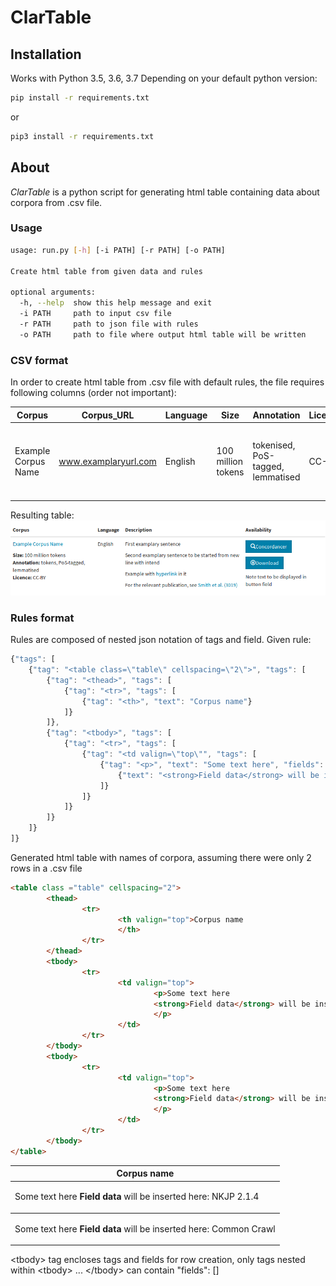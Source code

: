 ClarTable
=========

Installation
------------
Works with Python 3.5, 3.6, 3.7
Depending on your default python version:
```bash
pip install -r requirements.txt
```
or
```bash
pip3 install -r requirements.txt
```

About
-----
*ClarTable* is a python script for generating html table containing data about corpora from .csv file.


### Usage
```bash
usage: run.py [-h] [-i PATH] [-r PATH] [-o PATH]

Create html table from given data and rules

optional arguments:
  -h, --help  show this help message and exit
  -i PATH     path to input csv file
  -r PATH     path to json file with rules
  -o PATH     path to file where output html table will be written
```

### CSV format
In order to create html table from .csv file with default rules, the file requires following columns (order not important):

Corpus | Corpus_URL | Language | Size | Annotation | Licence | Description | Buttons | Buttons_URL | Publication | Publication_URL | Note
-------|------------|----------|------|------------|---------|-------------|---------|-------------|-------------|-----------------|-------
Example Corpus Name | www.examplaryurl.com | English | 100 million tokens | tokenised, PoS-tagged, lemmatised | CC-BY | First examplary sentence#SEPSecond examplary sentence to be started from new line with intend#SEPExample with <a href="http://some.url">hyperlink</a> in it | Concordancer#SEPDownload | https://www.concordancer.com/#SEPhttps://www.download.com | Smith et al. (3019) | https://publication.url | Note text to be displayed in button field

Resulting table:
![Examplary table](docs/media/example.png)


### Rules format
Rules are composed of nested json notation of tags and field. 
Given rule:
```javascript
{"tags": [
	{"tag": "<table class=\"table\" cellspacing=\"2\">", "tags": [
		{"tag": "<thead>", "tags": [
			{"tag": "<tr>", "tags": [
				{"tag": "<th>", "text": "Corpus name"}
			]}	
		]},
		{"tag": "<tbody>", "tags": [
			{"tag": "<tr>", "tags": [
				{"tag": "<td valign=\"top\"", "tags": [
					{"tag": "<p>", "text": "Some text here", "fields": [
						{"text": "<strong>Field data</strong> will be inserted here: %s", "columns": ['column_name_in_csv_file']}
					]}
				]}
			]}
		]}
	]}
]}
```

Generated html table with names of corpora, assuming there were only 2 rows in a .csv file
```html
<table class ="table" cellspacing="2">
        <thead>
                <tr>
                        <th valign="top">Corpus name
                        </th>
                </tr>
        </thead>
        <tbody>
                <tr>
                        <td valign="top">
                                <p>Some text here
                                <strong>Field data</strong> will be inserted here: NKJP 2.1.4
                                </p>
                        </td>
                </tr>
        </tbody>
        <tbody>
                <tr>
                        <td valign="top">
                                <p>Some text here
                                <strong>Field data</strong> will be inserted here: Common Crawl
                                </p>
                        </td>
                </tr>
        </tbody>
</table>

```
<table class ="table" cellspacing="2">
        <thead>
                <tr>
                        <th valign="top">Corpus name
                        </th>
                </tr>
        </thead>
        <tbody>
                <tr>
                        <td valign="top">
                                <p>Some text here
                                <strong>Field data</strong> will be inserted here: NKJP 2.1.4
                                </p>
                        </td>
                </tr>
        </tbody>
        <tbody>
                <tr>
                        <td valign="top">
                                <p>Some text here
                                <strong>Field data</strong> will be inserted here: Common Crawl
                                </p>
                        </td>
                </tr>
        </tbody>
</table>



\<tbody\> tag encloses tags and fields for row creation, only tags nested within \<tbody\> ... \</tbody\> can contain "fields": []

	
